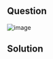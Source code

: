 ## Question

![image](https://github.com/user-attachments/assets/0d0377e1-62d9-4873-8034-b9ed919432be)

## Solution


